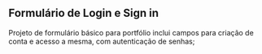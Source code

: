 ## Formulário de Login e Sign in

Projeto de formulário básico para portfólio
inclui campos para criação de conta e acesso a mesma, com autenticação de senhas;

